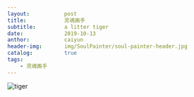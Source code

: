 ```yaml
---
layout:           post
title:            灵魂画手 
subtitle:         a litter tiger
date:             2019-10-13
anthor:           caiyun
header-img:       img/SoulPainter/soul-painter-header.jpg
catalog:          true
tags:
    - 灵魂画手
---
```



![tiger](http://agcaiyun.compelcode.com/soulPainter-2019-10-13-tiger.jpg)